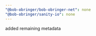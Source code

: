 ```yaml
---
"@bob-obringer/bob-obringer-net": none
"@bob-obringer/sanity-io": none
---
```


added remaining metadata
